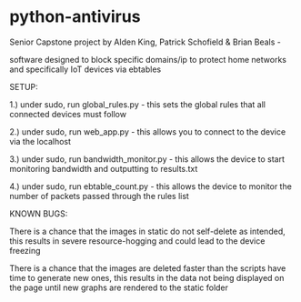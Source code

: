 # python-antivirus

Senior Capstone project by Alden King, Patrick Schofield & Brian Beals -

software designed to block specific domains/ip to protect home networks and specifically IoT devices via ebtables

SETUP:

1.) under sudo, run global_rules.py - this sets the global rules that all connected devices must follow

2.) under sudo, run web_app.py - this allows you to connect to the device via the localhost

3.) under sudo, run bandwidth_monitor.py - this allows the device to start monitoring bandwidth and outputting to results.txt

4.) under sudo, run ebtable_count.py - this allows the device to monitor the number of packets passed through the rules list

KNOWN BUGS:

There is a chance that the images in static do not self-delete as intended, this results in severe resource-hogging and could lead to the device freezing

There is a chance that the images are deleted faster than the scripts have time to generate new ones, this results in the data not being displayed on the page until new graphs are rendered to the static folder 
